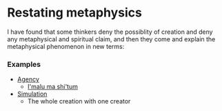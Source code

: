 # Restating metaphysics

I have found that some thinkers deny the possiblity of creation and deny any metaphysical and spiritual claim, and then they come and explain the metaphysical phenomenon in new terms:

### Examples

- [Agency](https://en.wikipedia.org/wiki/Agency_(sociology))
  - [I'malu ma shi'tum](https://quran.com/41/40)
- [Simulation](https://en.wikipedia.org/wiki/Simulation_hypothesis)
  - The whole creation with one creator
